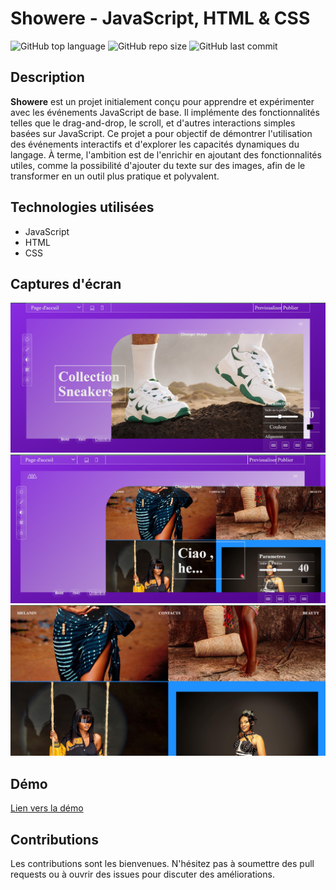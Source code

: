 # Showere - JavaScript, HTML & CSS

![GitHub top language](https://img.shields.io/github/languages/top/dimainc26/showere)
![GitHub repo size](https://img.shields.io/github/repo-size/dimainc26/showere)
![GitHub last commit](https://img.shields.io/github/last-commit/dimainc26/showere)

## Description
**Showere** est un projet initialement conçu pour apprendre et expérimenter avec les événements JavaScript de base. Il implémente des fonctionnalités telles que le drag-and-drop, le scroll, et d'autres interactions simples basées sur JavaScript. Ce projet a pour objectif de démontrer l'utilisation des événements interactifs et d'explorer les capacités dynamiques du langage. À terme, l'ambition est de l'enrichir en ajoutant des fonctionnalités utiles, comme la possibilité d'ajouter du texte sur des images, afin de le transformer en un outil plus pratique et polyvalent.

## Technologies utilisées
- JavaScript
- HTML
- CSS

## Captures d'écran
![Home Screen](https://github.com/dimainc26/showere/blob/main/assets/home.png)
![Feature 1](https://github.com/dimainc26/showere/blob/main/assets/home_1.png)
![Feature 2](https://github.com/dimainc26/showere/blob/main/assets/home_2.png)

## Démo
[Lien vers la démo](https://dev.dimazanre.com/showere)

## Contributions
Les contributions sont les bienvenues. N'hésitez pas à soumettre des pull requests ou à ouvrir des issues pour discuter des améliorations.
